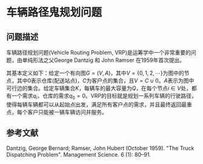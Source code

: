 # 车辆路径鬼规划问题

## 问题描述

车辆路径规划问题(Vehicle Routing Problem, VRP)是运筹学中一个非常重要的问题，由单纯形法之父George Dantzig 和 John Ramser 在1959年首次提出。

其基本定义如下：给定一个有向图$G=(V,A)$，其中$V=\{0,1,2,\cdots \}$为图中的节点，其中0表示仓库(配送站点)，$C$为客户点的集合，且$V=C\cup{0}$。$A$表示为图中可行边的集合。给定车辆集合$K$，每辆车的最大容量为$Q$，在每个节点$i\in V$处，都有一个需求$q_i$，仓库的需求$q_0 = 0$。VRP的目标就是规划一系列车辆的行驶路径，使得每辆车辆都可以从起始点出发，满足所有客户点的需求，并且最终返回最重点，每个客户只能被一辆车辆访问并服务。



## 参考文献

Dantzig, George Bernard; Ramser, John Hubert (October 1959). "The Truck Dispatching Problem". Management Science. 6 (1): 80–91. 
